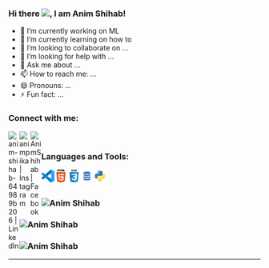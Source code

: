 ### Hi there <img src="https://raw.githubusercontent.com/MartinHeinz/MartinHeinz/master/wave.gif" width="30px">, I am Anim Shihab!

- 🔭 I’m currently working on ML
- 🌱 I’m currently learning on how to 
- 👯 I’m looking to collaborate on ...
- 🤔 I’m looking for help with ...
- 💬 Ask me about ...
- 📫 How to reach me: ...
- 😄 Pronouns: ...
- ⚡ Fun fact: ...


### Connect with me:
[<img align="left" alt="anim-shihab-64989b206 | LinkedIn" width="22px" src="https://cdn.jsdelivr.net/npm/simple-icons@v3/icons/linkedin.svg" />][linkedin]
[<img align="left" alt="animpika | Instagram" width="22px" src="https://cdn.jsdelivr.net/npm/simple-icons@v3/icons/instagram.svg" />][instagram]
[<img align="left" alt="AnimShihab | Facebook" width="22px" src="https://cdn.jsdelivr.net/npm/simple-icons@v3/icons/facebook.svg" />][facebook]

<br />

### Languages and Tools:
<img align="left" alt="Visual Studio Code" width="26px" src="https://raw.githubusercontent.com/github/explore/80688e429a7d4ef2fca1e82350fe8e3517d3494d/topics/visual-studio-code/visual-studio-code.png"/> <img align="left" alt="HTML5" width="26px" src="https://raw.githubusercontent.com/github/explore/80688e429a7d4ef2fca1e82350fe8e3517d3494d/topics/html/html.png"/> <img align="left" alt="CSS3" width="26px" src="https://raw.githubusercontent.com/github/explore/80688e429a7d4ef2fca1e82350fe8e3517d3494d/topics/css/css.png"/> <img align="left" alt="SQL" width="26px" src="https://raw.githubusercontent.com/github/explore/80688e429a7d4ef2fca1e82350fe8e3517d3494d/topics/sql/sql.png"/> <img align="left" alt="Python" width="26px" src="https://raw.githubusercontent.com/devicons/devicon/master/icons/python/python-original.svg"/>

<br />
<br />

### ![Anim Shihab](https://github-readme-stats.vercel.app/api/top-langs?username=animpika&show_icons=true&locale=en&layout=compact)
### ![Anim Shihab](https://github-readme-stats.vercel.app/api?username=animpika&show_icons=true&locale=en)
### ![Anim Shihab](https://github-readme-streak-stats.herokuapp.com/?user=animpika&)




---


[facebook]: https://facebook.com/AnimShihab
[instagram]: https://instagram.com/animpika
[linkedin]: https://linkedin.com/in/anim-shihab-64989b206
